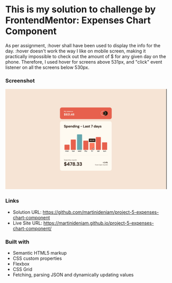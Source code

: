 # This is my solution to challenge by FrontendMentor: Expenses Chart Component

As per assignment, :hover shall have been used to display the info for the day. :hover doesn't work the way I like on mobile screen, making it practically impossible to check out the amount of $ for any given day on the phone. Therefore, I used hover for screens above 531px, and "click" event listener on all the screens below 530px.

### Screenshot

![](./images/screenshot.png)

### Links

- Solution URL: https://github.com/martinideniam/project-5-expenses-chart-component
- Live Site URL: https://martinideniam.github.io/project-5-expenses-chart-component/

### Built with

- Semantic HTML5 markup
- CSS custom properties
- Flexbox
- CSS Grid
- Fetching, parsing JSON and dynamically updating values
